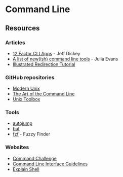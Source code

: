 # Command Line

## Resources

### Articles

* [12 Factor CLI Apps](https://medium.com/@jdxcode/12-factor-cli-apps-dd3c227a0e46) - Jeff Dickey
* [A list of new(ish) command line tools](https://jvns.ca/blog/2022/04/12/a-list-of-new-ish--command-line-tools/) - Julia Evans
* [Illustrated Redirection Tutorial](https://wiki.bash-hackers.org/howto/redirection\_tutorial)

### GitHub repositories

* [Modern Unix](https://github.com/ibraheemdev/modern-unix)
* [The Art of the Command Line](https://github.com/jlevy/the-art-of-command-line)
* [Unix Toolbox](https://github.com/hukl/Unix-Toolbox)

### Tools

* [autojump](https://github.com/wting/autojump)
* [bat](https://github.com/sharkdp/bat)
* [fzf](https://github.com/junegunn/fzf) - Fuzzy Finder

### Websites

* [Command Challenge](https://cmdchallenge.com/)
* [Command Line Interface Guidelines](https://clig.dev/)
* [Explain Shell](https://explainshell.com)
